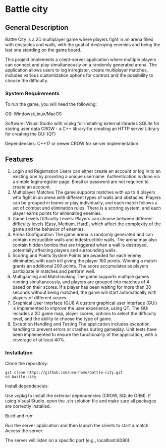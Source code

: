 # Battle city

## General Description
Battle City is a 2D multiplayer game where players fight in an arena filled with obstacles and walls, with the goal of destroying enemies and being the last one standing on the game board. 

This project implements a client-server application where multiple players can connect and play simultaneously on a randomly generated arena. The application allows users to log in/register, create multiplayer matches, includes various customization options for controls and the possibility to choose the difficulty.
### System Requirements
To run the game, you will need the following:

OS: Windows/Linux/MacOS

Software:
Visual Studio with vcpkg for installing external libraries
SQLite for storing user data
CROW - a C++ library for creating an HTTP server
Library for creating the GUI (QT)

Dependencies:
C++17 or newer
CROW for server implementation

## Features
1. Login and Registration
Users can either create an account or log in to an existing one by providing a unique username.
Authentication is done via a simple login/register page. Email or password are not required to create an account.
2. Multiplayer Matches
The game supports matches with up to 4 players who fight in an arena with different types of walls and obstacles.
Players can be grouped in teams or play individually, and each match follows a set of combat and elimination rules.
There is a scoring system, and each player earns points for eliminating enemies.
3. Game Levels
Difficulty Levels: Players can choose between different difficulty levels (Easy, Medium, Hard), which affect the complexity of the game and the behavior of enemies.
4. Arena Configuration
The game arena is randomly generated and can contain destructible walls and indestructible walls.
The arena may also contain hidden bombs that are triggered when a wall is destroyed, potentially affecting players and surrounding walls.
5. Scoring and Points System
Points are awarded for each enemy eliminated, with each kill giving the player 100 points.
Winning a match grants an additional 200 points.
The score accumulates as players participate in matches and perform well.
6. Multigaming and Matchmaking
The game supports multiple games running simultaneously, and players are grouped into matches of 4 based on their scores.
If a player has been waiting for more than 30 seconds without being matched, the game will start automatically with players of different scores.
7. Graphical User Interface (GUI)
A custom graphical user interface (GUI) is implemented to improve the user experience, using QT.
The GUI includes a 2D game map, player scores, options to select the difficulty level, and the ability to choose the type of game.
8. Exception Handling and Testing
The application includes exception handling to prevent errors or crashes during gameplay.
Unit tests have been implemented to ensure the functionality of the application, with a coverage of at least 40%.

### Installation
Clone the repository:
```
git clone https://github.com/username/battle-city.git
cd battle-city
```
Install dependencies:

Use vcpkg to install the external dependencies (CROW, SQLite ORM).
If using Visual Studio, open the .sln solution file and make sure all packages are correctly installed.

Build and run:

Run the server application and then launch the clients to start a match.
Access the server:

The server will listen on a specific port (e.g., localhost:8080).

